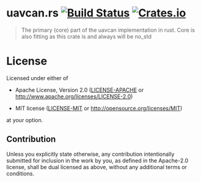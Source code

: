 # uavcan.rs [![Build Status](https://travis-ci.org/kjetilkjeka/uavcan.rs.svg?branch=master)](https://travis-ci.org/kjetilkjeka/uavcan.rs) [![Crates.io](https://img.shields.io/crates/v/uavcan-core.svg)](https://crates.io/crates/uavcan-core)

> The primary (core) part of the uavcan implementation in rust. Core is also fitting as this crate is and always will be no_std

# License

Licensed under either of

- Apache License, Version 2.0 ([LICENSE-APACHE](LICENSE-APACHE) or
  http://www.apache.org/licenses/LICENSE-2.0)

- MIT license ([LICENSE-MIT](LICENSE-MIT) or http://opensource.org/licenses/MIT)

at your option.

## Contribution

Unless you explicitly state otherwise, any contribution intentionally submitted
for inclusion in the work by you, as defined in the Apache-2.0 license, shall be
dual licensed as above, without any additional terms or conditions.
